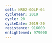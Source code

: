 ```yaml
---
cell: NR02-GOLF-04
cycleYear: 2019
cycle: 20
cycleDate: 2019-20
resistance: 916000
enlightened: 979000
---
```

